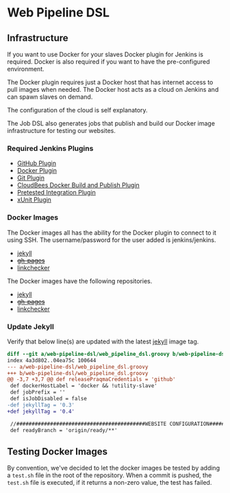 # Web Pipeline DSL

## Infrastructure

If you want to use Docker for your slaves Docker plugin for Jenkins is required. Docker is also required if you want to have the pre-configured environment.

The Docker plugin requires just a Docker host that has internet access to pull images when needed. The Docker host acts as a cloud on Jenkins and can spawn slaves on demand.

The configuration of the cloud is self explanatory.

The Job DSL also generates jobs that publish and build our Docker image infrastructure for testing our websites.

### Required Jenkins Plugins

* [GitHub Plugin](https://wiki.jenkins-ci.org/display/JENKINS/GitHub+Plugin)
* [Docker Plugin](https://wiki.jenkins-ci.org/display/JENKINS/Docker+Plugin)
* [Git Plugin](https://wiki.jenkins-ci.org/display/JENKINS/Git+Plugin)
* [CloudBees Docker Build and Publish Plugin](https://wiki.jenkins-ci.org/display/JENKINS/CloudBees+Docker+Build+and+Publish+plugin)
* [Pretested Integration Plugin](https://wiki.jenkins-ci.org/display/JENKINS/Pretested+Integration+Plugin)
* [xUnit Plugin](https://wiki.jenkins-ci.org/display/JENKINS/xUnit+Plugin)

### Docker Images

The Docker images all has the ability for the Docker plugin to connect to it using SSH. The username/password for the user added is jenkins/jenkins.

* [jekyll](https://hub.docker.com/r/praqma/jekyll/)
* ~~[gh-pages](https://hub.docker.com/r/praqma/gh-pages/)~~
* [linkchecker](https://hub.docker.com/r/praqma/linkchecker/)

The Docker images have the following repositories.

* [jekyll](https://github.com/Praqma/jekyll)
* ~~[gh-pages](https://github.com/Praqma/docker-gh-pages)~~
* [linkchecker](https://github.com/Praqma/docker-linkchecker)

### Update Jekyll

Verify that below line(s) are updated with the latest [jekyll](https://hub.docker.com/r/praqma/jekyll/) image tag.

```diff
diff --git a/web-pipeline-dsl/web_pipeline_dsl.groovy b/web-pipeline-dsl/web_pipeline_dsl.groovy
index 4a3d802..04ea75c 100644
--- a/web-pipeline-dsl/web_pipeline_dsl.groovy
+++ b/web-pipeline-dsl/web_pipeline_dsl.groovy
@@ -3,7 +3,7 @@ def releasePraqmaCredentials = 'github'
 def dockerHostLabel = 'docker && !utility-slave'
 def jobPrefix = ''
 def isJobDisabled = false
-def jekyllTag = '0.3'
+def jekyllTag = '0.4'

 //##########################################WEBSITE CONFIGURATION##########################################
 def readyBranch = 'origin/ready/**'
 ```

## Testing Docker Images

By convention, we've decided to let the docker images be tested by adding a `test.sh` file in the root of the repository. When a commit is pushed, the `test.sh` file is executed, if it returns a non-zero value, the test has failed.
